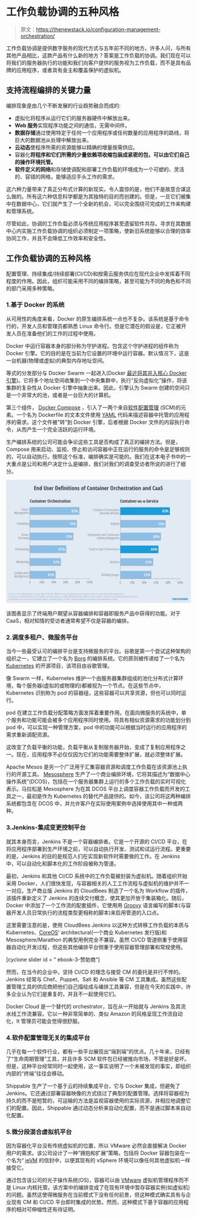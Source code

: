 # 工作负载协调的五种风格

> 原文：<https://thenewstack.io/configuration-management-orchestration/>

工作负载协调是提供数字服务的现代方式与五年前不同的地方。许多人问，与所有其他产品相比，这款产品有什么新的地方？答案是工作负载的协调。我们现在可以将我们的服务器执行的功能和我们向客户提供的服务视为工作负载，而不是具有品牌的应用程序，或者具有金主和覆盖保护的虚拟机。

## 支持流程编排的关键力量

编排现象是由几个不断发展的行业趋势融合而成的:

*   虚拟化将程序从运行它们的服务器硬件中解放出来。
*   **Web 服务**实现程序功能之间的通信，无需中间件。
*   **数据存储**通过使用特定于任何一个应用程序或任何数量的应用程序的路线，将巨大的数据池从处理中解放出来。
*   **云动态**使程序所需的资源能够以精确的增量按需供应。
*   容器化**将程序和它们所需的少量依赖项收缩包装成紧密的包，可以由它们自己的操作环境托管。**
*   **软件定义的网络**和存储使调配和部署工作负载的环境成为一个可塑的、灵活的、容错的网格，能够适应手头工作的需求。

这六种力量带来了真正分布式计算的新现实。令人震惊的是，他们不是故意合谋这么做的。所有这六种信息科学都是为其独特的目的而创建的。但是，一旦它们被集中在数据中心，它们就产生了一个全新的机会，可以完全围绕可完成的工作来构建和管理系统。

尽管如此，协调的工作负载必须与传统应用程序甚至遗留软件共存。寻求在其数据中心内实施工作负载协调的组织必须制定一项策略，使新旧系统能够以合理的效率协同工作，并且不会降低工作效率和安全性。

## 工作负载协调的五种风格

配置管理、持续集成/持续部署(CI/CD)和按需云服务供应在现代企业中发挥着不同程度的作用。因此，组织可能采用不同的编排策略，甚至可能为不同的角色和不同的部门采用多种策略。

### 1.基于 Docker 的系统

从可用性的角度来看，Docker 的原生编排系统一点也不复杂。该系统是基于命令行的，开发人员和管理员都熟悉 Linux 命令行。但是它潜在的假设是，它正被开发人员在准备他们的工作的过程中使用。

Docker 中运行容器本身的部分称为守护进程。包含这个守护进程的组件称为 Docker 引擎。它的目的是在当前为它设置的环境中运行容器。默认情况下，这是一台机器(物理或虚拟)的典型内存地址空间。

等式的分发部分与 Docker Swarm 一起进入(Docker [最近将其并入核心 Docker 引擎](https://thenewstack.io/docker-engine-1-12-will-come-built-orchestration-capabilities/))。它将多个地址空间收集到一个中央集群中，执行“反向虚拟化”操作，将该集群的复杂性从 Docker 引擎中抽象出来。因此，引擎认为 Swarm 创建的空间只是一个非常大的池，或者是一台巨大的计算机。

第三个组件， [Docker Compose](https://docs.docker.com/compose/) ，引入了一两个来自[软件配置管理](https://www.pearsonhighered.com/samplechapter/0321200195.pdf) (SCM)的元素。一个名为 Dockerfile 的文本文件使用 [YAML](http://yaml.org/) 代码来描述容器中托管的应用程序的需求。这个文件被“转”到 Docker 引擎，后者根据 Docker 文件的内容执行命令，从而产生一个完全活跃的运行环境。

生产编排系统的公司可能会争论这些工具是否构成了真正的编排方法。但是，Compose 用来启动、监视、停止和访问容器中正在运行的服务的命令是足够规则的，可以自动执行。按照这个标准，编排确实是可能的。我们在这本电子书中的一大重点是公司和用户决定什么是编排，我们对我们的调查受访者所说的进行了细分。

![](img/ce6a159a7608a94306b5a3cdb6d26638.png)

该图表显示了终端用户期望从容器编排和容器即服务产品中获得的功能。对于 CaaS，相对知情的受访者通常希望不仅是容器的编排。

### 2.调度多租户、微服务平台

当今一些最受认可的编排平台是支持微服务的平台。谷歌是第一个尝试这种架构的组织之一，它建立了一个名为 [Borg](https://thenewstack.io/google-learned-borg-container-management/) 的编排系统。它的原则被传递给了一个名为 [Kubernetes](/category/kubernetes/) 的开源项目，该项目由谷歌管理。

像 Swarm 一样，Kubernetes 维护一个由服务器集群组成的池化分布式计算环境，每个服务器(虚拟的或物理的)都被视为一个节点。在这些节点中，Kubernetes 识别称为 pod 的容器组，这些容器可以共享资源，但也可以同时运行。

pod 在建立工作负载分配策略方面发挥着重要作用。在面向微服务的系统中，单个服务和功能可能会被多个应用程序同时使用。将具有相似资源需求的功能划分到 pod 中，可以实现一种管理方案，pod 中的功能可以根据当时运行的应用程序的需求重新调配资源。

这改变了负载平衡的功能，负载平衡从复制服务器开始，变成了复制应用程序之一。现在，应用程序不必仅仅因为它们的功能需要整体扩展，就必须整体扩展。

Apache Mesos 是另一个广泛用于汇集容器资源和调度工作负载在该资源池上执行的开源工具。 [Mesosphere](https://d2iq.com/) 生产了一个商业编排环境，它将其描述为“数据中心操作系统”(DCOS)，包括在一个服务器集群上运行的多个工作负载的实时可视化表示。马拉松是 Mesosphere 为在其 DCOS 平台上调度容器工作负载而开发的工具之一，最初是作为 Kubernetes 的替代产品提供的。如今，该公司将这两种编排系统都包含在 DCOS 中，并允许客户在实际使用案例中选择使用其中一种或两种。

### 3.Jenkins-集成变更控制平台

就其本身而言，Jenkins 不是一个容器编排者。它是一个开源的 CI/CD 平台，在将应用程序部署到生产环境之前，可以自动执行开发、测试和试运行流程。更重要的是，Jenkins 的目的是规范人们在实现新软件时需要做的工作。在 Jenkins 中，可以自动化和脚本化的工作阶段被称为管道。

最初，Jenkins 和其他 CI/CD 系统中的工作负载被封装为虚拟机。随着组织开始采用 Docker，人们很快发现，与容器相关的人工工作流程与虚拟机的维护并不一一对应。生产商业版 Jenkins 的 CloudBees 制造了一个名为 Workflow 的插件，该插件重新定义了 Jenkins 的连续交付概念，使其更加开放于集装箱化。随后，Docker 中添加了一个工作流的配套插件，它使用用 [Groovy](http://www.groovy-lang.org/) 语言编写的脚本(与容器开发人员日常执行的流程类型更相称的脚本)来启用管道的入口点。

这里需要注意的是，使用 CloudBees Jenkins 以这种方式转移工作负载的本质与 Kubernetes、[CoreOS](https://coreos.com/)' architectural(一个商业 Kubernetes 发行版)和 Mesosphere/Marathon 的典型用例完全不兼容。虽然 CI/CD 管道侧重于使用容器自动化开发过程，但这些其他编排平台侧重于使用容器管理部署和常规使用。

[cyclone slider id = " ebook-3-赞助商"]

然而，在当今的企业中，坚持 CI/CD 的理念与接受 CM 的委托是并行不悖的。Jenkins 经常与 Chef、Puppet、Salt 和 Ansible 等 CM 工具集成。虽然这些配置管理工具的供应商把他们自己描绘成与编排工具兼容，但是在今天的实践中，许多企业认为它们是重复的，并且不一起使用它们。

Docker Cloud 是一个替代的 orchestrator，旨在从一开始就与 Jenkins 及其流水线工作流兼容。它以一种非常简单的、类似 Amazon 的风格呈现工作流自动化，It 管理员可能会觉得很舒服。

### 4.软件配置管理无关的集成平台

几乎在每一个软件行业，都有一些平台展现出“端到端”的优点。几十年来，已经有了“生命周期管理”工具，并且许多 SCM 软件包已经被推向市场，不管是好是坏。但是，这种平台经常同时一起使用，这一事实说明了一个未被发现的事实，即组织内部的“终端”往往会移动。

Shippable 生产了一个基于云的持续集成平台，它与 Docker 集成，但避免了 Jenkins。它还通过部署容器映像的方式绕过了典型的配置管理。选择将容器视为持久的而不是短暂的，可运输的方法是监视容器使用的实际资源，并相应地调整它们的配置。因此，Shippable 通过动态分析来自动化配置，而不是通过脚本来自动化配置。

### 5.微分段混合虚拟机平台

因为容器化平台没有传统虚拟机的位置，所以 VMware 必然会直接解决 Docker 用户的需求。该公司设计了一种“拥抱和扩展”策略，包括将 Docker 容器包装在一个名为“ [jeVM](https://pftf.blogspot.com/2015/11/virtualized-containers-jevm.html) 的信封中，以便其现有的 vSphere 环境可以像任何其他虚拟机一样接受它。

通过包含该公司的光子操作系统(OS)，容器可以由 [VMware](https://www.vmware.com/cloud-solutions/app-modernization/cloud-native-apps.html) 虚拟机管理程序而不是 Linux 内核托管。该方案中的编排变成了在现有环境中暂存容器实例(如虚拟机)的问题。虽然这使得微服务在当前模式下没有任何前景，但这种模式确实具有与企业现有 CM 和 CI/CD 平台即时集成的优势。然而，这种模式下基于容器的应用程序的相对可伸缩性还有待证明。

<svg xmlns:xlink="http://www.w3.org/1999/xlink" viewBox="0 0 68 31" version="1.1"><title>Group</title> <desc>Created with Sketch.</desc></svg>